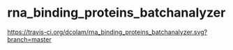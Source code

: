 # rna_binding_proteins_batchanalyzer
https://travis-ci.org/dcolam/rna_binding_proteins_batchanalyzer.svg?branch=master
